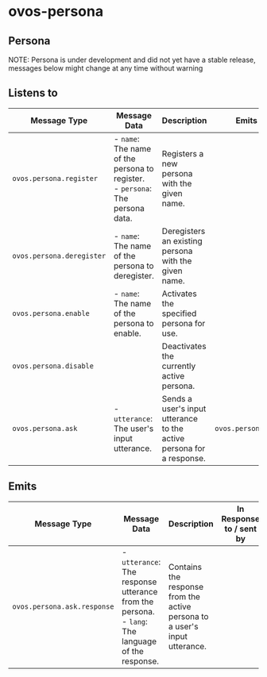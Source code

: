 # ovos-persona

## Persona

NOTE: Persona is under development and did not yet have a stable release, messages below might change at any time
without warning

## Listens to

| Message Type              | Message Data                                                                     | Description                                                          | Emits response              | handled by |
|---------------------------|----------------------------------------------------------------------------------|----------------------------------------------------------------------|-----------------------------|------------|
| `ovos.persona.register`   | - `name`: The name of the persona to register.<br>- `persona`: The persona data. | Registers a new persona with the given name.                         |                             |            |
| `ovos.persona.deregister` | - `name`: The name of the persona to deregister.                                 | Deregisters an existing persona with the given name.                 |                             |            |
| `ovos.persona.enable`     | - `name`: The name of the persona to enable.                                     | Activates the specified persona for use.                             |                             |            |
| `ovos.persona.disable`    |                                                                                  | Deactivates the currently active persona.                            |                             |            |
| `ovos.persona.ask`        | - `utterance`: The user's input utterance.                                       | Sends a user's input utterance to the active persona for a response. | `ovos.persona.ask.response` |            |

## Emits

| Message Type                | Message Data                                                                                       | Description                                                                | In Response to / sent by |
|-----------------------------|----------------------------------------------------------------------------------------------------|----------------------------------------------------------------------------|--------------------------|
| `ovos.persona.ask.response` | - `utterance`: The response utterance from the persona.<br>- `lang`: The language of the response. | Contains the response from the active persona to a user's input utterance. |                          |
